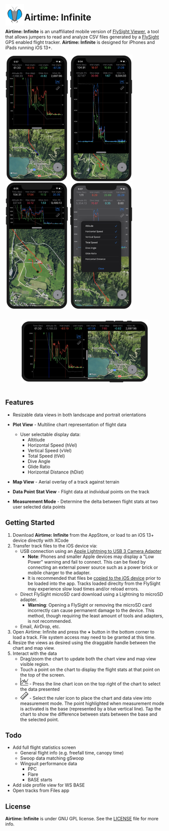 <img src="./Images/logo.png" align="left"
     alt="Logo" width="60" height="68">
# Airtime: Infinite

**Airtime: Infinite** is an unaffiliated mobile version of [FlySight Viewer](https://github.com/flysight/flysight-viewer-qt), a tool that allows jumpers to read and analyze CSV files generated by a [FlySight](https://github.com/flysight/flysight) GPS enabled flight tracker. **Airtime: Infinite** is designed for iPhones and iPads running iOS 13+.

<p float="left">
	<img src="./Images/iphone-11-v.png" width="200" height="400">
	<img src="./Images/iphone-11-v-chart.png" width="200" height="400">
	<img src="./Images/iphone-11-v-map.png" width="200" height="400">
	<img src="./Images/iphone-11-v-selection-menu.png" width="200" height="400">
</p>

<br />

<div align="center">
	<img src="./Images/iphone-11-h.png" width="400" class="center" height="200">
</div>

<br />

## Features

- Resizable data views in both landscape and portrait orientations
- **Plot View** - Multiline chart representation of flight data
	- User selectable display data:
		- Altitiude
		- Horizontal Speed (hVel)
		- Vertical Speed (vVel)
		- Total Speed (tVel)
		- Dive Angle
		- Glide Ratio
		- Horizontal Distance (hDist)

- **Map View** - Aerial overlay of a track against terrain
- **Data Point Stat View** - Flight data at individual points on the track
- **Measurement Mode** - Determine the delta between flight stats at two user selected data points

## Getting Started

1. Download **Airtime: Infinite** from the AppStore, or load to an iOS 13+ device directly with XCode
2. Transfer track files to the iOS device via:
	- USB connection using an [Apple Lightning to USB 3 Camera Adapter](https://www.apple.com/shop/product/MK0W2AM/A/lightning-to-usb-3-camera-adapter)
		- **Note**: Phones and smaller Apple devices may display a "Low Power" warning and fail to connect. This can be fixed by connecting an external power source such as a power brick or mobile charger to the adapter.
		- It is recommended that files be [copied to the iOS device](https://support.apple.com/en-us/HT206481) prior to be loaded into the app. Tracks loaded direclty from the FlySight may experience slow load times and/or reload errors.
	- Direct FlySight microSD card download using a Lightning to microSD adapter.
		- **Warning**: Opening a FlySight or removing the microSD card incorrectly can cause permanent damage to the device. This method, though requiring the least amount of tools and adapters, is not recommended. 
	- Email, AirDrop, etc.
3. Open Airtime: Infinite and press the **+** button in the bottom corner to load a track. File system access may need to be granted at this time.
4. Resize the views as desired using the draggable handle between the chart and map view.
5. Interact with the data
	- Drag/zoom the chart to update both the chart view and map view visible region.
	- Touch a point on the chart to display the flight stats at that point on the top of the screen.
	- <img src="./Images/line-chart.png" alt="Chart" width="25" height="25"> - Press the line chart icon on the top right of the chart to select the data presented
	- <img src="./Images/ruler.png" alt="Ruler" width="25" height="25"> - Select the ruler icon to place the chart and data view into measurement mode. The point highlighted when measurement mode is activated is the base (represented by a blue vertical line). Tap the chart to show the difference between stats between the base and the selected point. 


## Todo

- Add full flight statistics screen
	- General flight info (e.g. freefall time, canopy time)
	- Swoop data matching gSwoop
	- Wingsuit performance data
		- PPC
		- Flare
		- BASE starts
- Add side profile view for WS BASE
- Open tracks from Files app


## License

**Airtime: Infinite** is under GNU GPL license. See the [LICENSE](LICENSE) file for more info.
